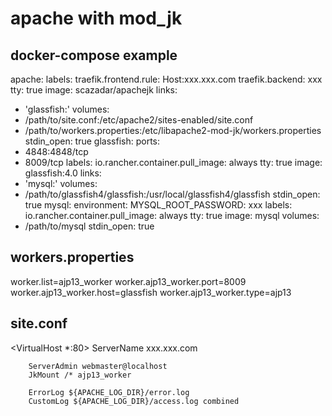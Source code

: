 # apache with mod_jk
## docker-compose example

apache:
  labels:
    traefik.frontend.rule: Host:xxx.xxx.com
    traefik.backend: xxx
  tty: true
  image: scazadar/apachejk
  links:
  - 'glassfish:'
  volumes:
  - /path/to/site.conf:/etc/apache2/sites-enabled/site.conf
  - /path/to/workers.properties:/etc/libapache2-mod-jk/workers.properties
  stdin_open: true
glassfish:
  ports:
  - 4848:4848/tcp
  - 8009/tcp
  labels:
    io.rancher.container.pull_image: always
  tty: true
  image: glassfish:4.0
  links:
  - 'mysql:'
  volumes:
  - /path/to/glassfish4/glassfish:/usr/local/glassfish4/glassfish
  stdin_open: true
mysql:
  environment:
    MYSQL_ROOT_PASSWORD: xxx
  labels:
    io.rancher.container.pull_image: always
  tty: true
  image: mysql
  volumes:
  - /path/to/mysql
  stdin_open: true

## workers.properties
worker.list=ajp13_worker
worker.ajp13_worker.port=8009
worker.ajp13_worker.host=glassfish
worker.ajp13_worker.type=ajp13

## site.conf
<VirtualHost *:80>
        ServerName xxx.xxx.com

        ServerAdmin webmaster@localhost
        JkMount /* ajp13_worker

        ErrorLog ${APACHE_LOG_DIR}/error.log
        CustomLog ${APACHE_LOG_DIR}/access.log combined
</VirtualHost>
